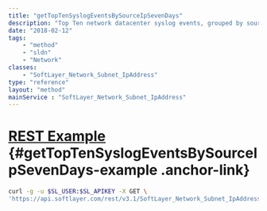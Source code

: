 ```yaml
---
title: "getTopTenSyslogEventsBySourceIpSevenDays"
description: "Top Ten network datacenter syslog events, grouped by source ip address, for the last 7 days"
date: "2018-02-12"
tags:
    - "method"
    - "sldn"
    - "Network"
classes:
    - "SoftLayer_Network_Subnet_IpAddress"
type: "reference"
layout: "method"
mainService : "SoftLayer_Network_Subnet_IpAddress"
---
```


# [REST Example](#getTopTenSyslogEventsBySourceIpSevenDays-example) <a href="/article/rest/"><i class="fas fa-question"></i></a> {#getTopTenSyslogEventsBySourceIpSevenDays-example .anchor-link} 
```bash
curl -g -u $SL_USER:$SL_APIKEY -X GET \
'https://api.softlayer.com/rest/v3.1/SoftLayer_Network_Subnet_IpAddress/{SoftLayer_Network_Subnet_IpAddressID}/getTopTenSyslogEventsBySourceIpSevenDays'
```
